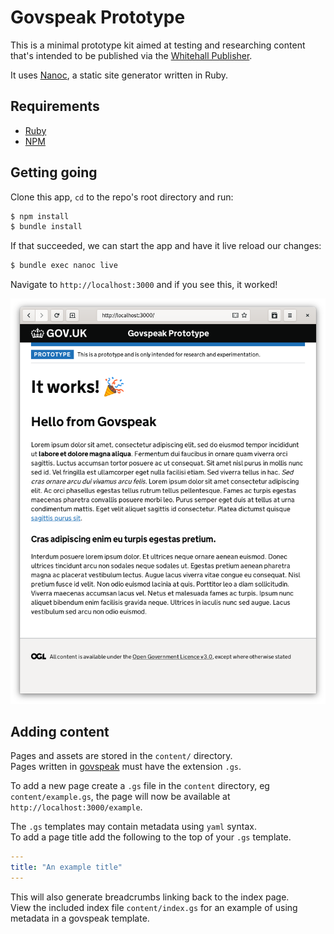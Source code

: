 # Govspeak Prototype

This is a minimal prototype kit aimed at testing and researching content that's
intended to be published via the [Whitehall Publisher](https://www.gov.uk/guidance/how-to-publish-on-gov-uk).

It uses [Nanoc](https://nanoc.ws/), a static site generator written in Ruby.


## Requirements
- [Ruby](https://www.ruby-lang.org/en/documentation/installation/#homebrew)
- [NPM](https://www.npmjs.com/get-npm)

## Getting going

Clone this app, `cd` to the repo's root directory and run:

``` bash
$ npm install
$ bundle install
```

If that succeeded, we can start the app and have it live reload our changes:

```bash
$ bundle exec nanoc live
```

Navigate to `http://localhost:3000` and if you see this, it worked!

![home page](docs/sample.png)

## Adding content
Pages and assets are stored in the `content/` directory.  
Pages written in [govspeak](https://govspeak-preview.herokuapp.com/guide) must
have the extension `.gs`.

To add a new page create a `.gs` file in the `content` directory, eg
`content/example.gs`, the page will now be available at `http://localhost:3000/example`.  

The `.gs` templates may contain metadata using `yaml` syntax.  
To add a page title add the following to the top of your `.gs` template.

```yaml
---
title: "An example title"
---
```
This will also generate breadcrumbs linking back to the index page.  
View the included index file `content/index.gs` for an example of using
metadata in a govspeak template.
